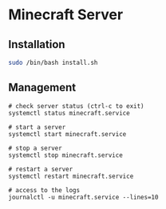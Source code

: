 # Minecraft Server

## Installation

```bash
sudo /bin/bash install.sh
```

## Management

```
# check server status (ctrl-c to exit)
systemctl status minecraft.service

# start a server
systemctl start minecraft.service

# stop a server
systemctl stop minecraft.service

# restart a server
systemctl restart minecraft.service

# access to the logs
journalctl -u minecraft.service --lines=10
```
